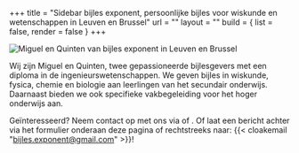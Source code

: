 +++
title = "Sidebar bijles exponent, persoonlijke bijles voor wiskunde en wetenschappen in Leuven en Brussel"
url = ""
layout = ""
build  = { list = false, render = false }
+++

<img loading="lazy" src="/images/IMG_7262.JPG" alt="Miguel en Quinten van bijles exponent in Leuven en Brussel" />

Wij zijn Miguel en Quinten, twee gepassioneerde bijlesgevers met een diploma in de ingenieurswetenschappen. We geven bijles in wiskunde, fysica, chemie en biologie aan leerlingen van het secundair onderwijs. Daarnaast bieden we ook specifieke vakbegeleiding voor het hoger onderwijs aan.

Geïnteresseerd? Neem contact op met ons via
<a href="https://www.facebook.com/people/Bijlesbureau-Exponent/61575124484823/?rdid=krWaxdhwk6D7Xnbz&share_url=https%3A%2F%2Fwww.facebook.com%2Fshare%2F1ATMcysiAc%2F" target="_blank">
  <i class="fab fa-facebook fa-lg"></i>
</a>
of
<a href="https://www.instagram.com/bijles_exponent/?igsh=bWc4c3RybnBrZnMz#" target="_blank">
  <i class="fab fa-instagram fa-lg"></i>
</a>.
Of laat een bericht achter via het formulier onderaan deze pagina of rechtstreeks naar: {{< cloakemail "bijles.exponent@gmail.com" >}}!
